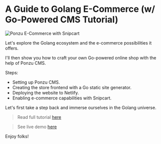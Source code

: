 # A Guide to Golang E-Commerce (w/ Go-Powered CMS Tutorial)

![Ponzu E-Commerce with Snipcart](https://snipcart.com/media/203860/go-ecommerce-ponzu-tutorial-1-1.jpg)

Let's explore the Golang ecosystem and the e-commerce possibilities it offers.

I'll then show you how to craft your own Go-powered online shop with the help of Ponzu CMS.

Steps:

- Setting up Ponzu CMS.
- Creating the store frontend with a Go static site generator.
- Deploying the website to Netlify.
- Enabling e-commerce capabilities with Snipcart.

Let's first take a step back and immerse ourselves in the Golang universe.

> Read full tutorial [here](https://snipcart.com/blog/golang-ecommerce-ponzu-cms-demo)

> See live demo [here](https://snipcart-ponzu-hugo.netlify.com/)

Enjoy folks!
